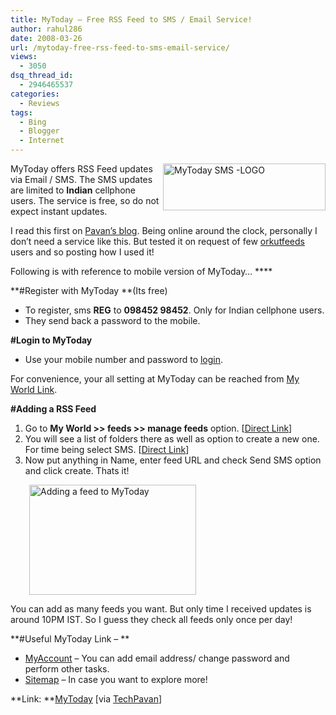```yaml
---
title: MyToday – Free RSS Feed to SMS / Email Service!
author: rahul286
date: 2008-03-26
url: /mytoday-free-rss-feed-to-sms-email-service/
views:
  - 3050
dsq_thread_id:
  - 2946465537
categories:
  - Reviews
tags:
  - Bing
  - Blogger
  - Internet
---
```

[<img class="wp-image-53892" style="border-right: 0px;border-top: 0px;border-left: 0px;border-bottom: 0px" src="http://cdn.devilsworkshop.org/files/2008/03/image-thumb23.png" border="0" alt="MyToday SMS -LOGO" width="260" height="75" align="right" />][1]MyToday offers RSS Feed updates via Email / SMS. The SMS updates are limited to **Indian** cellphone users. The service is free, so do not expect instant updates.

I read this first on <a href="http://www.techpavan.com/2008/03/08/get-orkut-scraps-on-your-mobile-phone-part1-india/" onclick="_gaq.push(['_trackEvent', 'outbound-article', 'http://www.techpavan.com/2008/03/08/get-orkut-scraps-on-your-mobile-phone-part1-india/', 'Pavan&#8217;s blog']);" >Pavan&#8217;s blog</a>. Being online around the clock, personally I don&#8217;t need a service like this. But tested it on request of few <a href="http://www.orkutfeeds.com/" onclick="_gaq.push(['_trackEvent', 'outbound-article', 'http://www.orkutfeeds.com/', 'orkutfeeds']);" >orkutfeeds</a> users and so posting how I used it!

Following is with reference to mobile version of MyToday&#8230; ****

**#Register with MyToday **(Its free)

  * To register, sms **REG** to **098452 98452**. Only for Indian cellphone users.
  * They send back a password to the mobile.

**#Login to MyToday**

  * Use your mobile number and password to <a href="http://mytoday.com/sso/Logon.do?continue=http%3A%2F%2Fwww.mytoday.com%2Fnov%2Fhome&service=1" onclick="_gaq.push(['_trackEvent', 'outbound-article', 'http://mytoday.com/sso/Logon.do?continue=http%3A%2F%2Fwww.mytoday.com%2Fnov%2Fhome&service=1', 'login']);" >login</a>.

For convenience, your all setting at MyToday can be reached from <a href="http://mytoday.com/nov/home/my" onclick="_gaq.push(['_trackEvent', 'outbound-article', 'http://mytoday.com/nov/home/my', 'My World Link']);" >My World Link</a>.

**#Adding a RSS Feed**

  1. Go to **My World >> feeds >> manage feeds** option. [<a href="http://mytoday.com/nov/subscriptions?cmd=manage" onclick="_gaq.push(['_trackEvent', 'outbound-article', 'http://mytoday.com/nov/subscriptions?cmd=manage', 'Direct Link']);" >Direct Link</a>]
  2. You will see a list of folders there as well as option to create a new one. For time being select SMS. [<a href="http://mytoday.com/nov/subscriptions?i=-1" onclick="_gaq.push(['_trackEvent', 'outbound-article', 'http://mytoday.com/nov/subscriptions?i=-1', 'Direct Link']);" >Direct Link</a>]
  3. Now put anything in Name, enter feed URL and check Send SMS option and click create. Thats it!

[<img style="border-right: 0px;border-top: 0px;margin: 0px 0px 0px 30px;border-left: 0px;border-bottom: 0px" src="http://cdn.devilsworkshop.org/files/2008/03/image-thumb24.png" border="0" alt="Adding a feed to MyToday " width="267" height="176" />][2]

You can add as many feeds you want. But only time I received updates is around 10PM IST. So I guess they check all feeds only once per day!

**#Useful MyToday Link &#8211; **

  * <a href="http://mytoday.com/sso/profile/UserProfile.do" onclick="_gaq.push(['_trackEvent', 'outbound-article', 'http://mytoday.com/sso/profile/UserProfile.do', 'MyAccount']);" >MyAccount</a> &#8211; You can add email address/ change password and perform other tasks.
  * <a href="http://mytoday.com/content/nav/pages/sitemap.html" onclick="_gaq.push(['_trackEvent', 'outbound-article', 'http://mytoday.com/content/nav/pages/sitemap.html', 'Sitemap']);" >Sitemap</a> &#8211; In case you want to explore more!

**Link: **<a href="http://mytoday.com/" onclick="_gaq.push(['_trackEvent', 'outbound-article', 'http://mytoday.com/', 'MyToday']);" >MyToday</a> [via <a href="http://www.techpavan.com/2008/03/08/get-orkut-scraps-on-your-mobile-phone-part1-india/" onclick="_gaq.push(['_trackEvent', 'outbound-article', 'http://www.techpavan.com/2008/03/08/get-orkut-scraps-on-your-mobile-phone-part1-india/', 'TechPavan']);" >TechPavan</a>]

 [1]: http://cdn.devilsworkshop.org/files/2008/03/image41.png
 [2]: http://cdn.devilsworkshop.org/files/2008/03/image42.png
